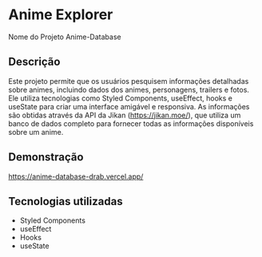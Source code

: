 # Anime Explorer

Nome do Projeto Anime-Database 

## Descrição

Este projeto permite que os usuários pesquisem informações detalhadas sobre animes, incluindo dados dos animes, personagens, trailers e fotos. Ele utiliza tecnologias como Styled Components, useEffect, hooks e useState para criar uma interface amigável e responsiva. As informações são obtidas através da API da Jikan (https://jikan.moe/), que utiliza um banco de dados completo para fornecer todas as informações disponíveis sobre um anime.

## Demonstração

https://anime-database-drab.vercel.app/
## Tecnologias utilizadas

- Styled Components
- useEffect
- Hooks
- useState



